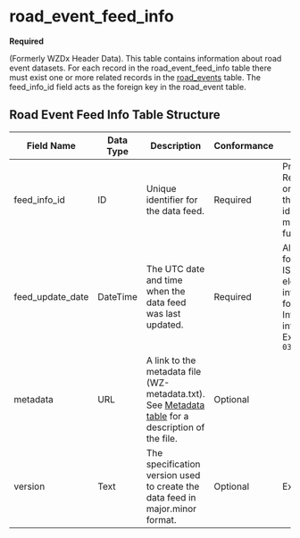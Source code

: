 # road_event_feed_info
**Required**

(Formerly WZDx Header Data). This table contains information about road event datasets.  For each record in the road_event_feed_info table there must exist one or more related records in the [road_events](/feed-content/data-tables/road_events.md) table. The feed_info_id field acts as the foreign key in the road_event table.

## Road Event Feed Info Table Structure
Field Name | Data Type | Description | Conformance | Notes
---------- | --------- | ---------------- | ----------- | -----
feed_info_id |	ID |	Unique identifier for the data feed. |Required | Primary Key Recommendations on the format of this unique identifier will be made in the future. |
feed_update_date |	DateTime |	The UTC date and time when the data feed was last updated. |	Required | All date/time formats shall use ISO 8601 Data elements and interchange formats – Information interchange. Example: `2016-11-03T19:37:00Z`
metadata |	URL |	A link to the metadata file (WZ-metadata.txt). See [Metadata table](/feed-content/data-tables/metadata.md) for a description of the file. |	Optional |
version |	Text |	The specification version used to create the data feed in major.minor format. |	Optional | Examples: `1.1`, `2.0`
